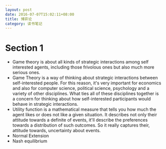 ```yaml
---
layout: post
date: 2016-07-07T15:02:11+08:00
title: 博弈论
category: 读书笔记
---
```


# Section 1 
* Game theory is about all kinds of strategic interactions among self interested agents, including those frivolous ones but also much more serious ones.
* Game Theory is a way of thinking  about strategic interactions between self-interested people.  For this reason, it's very important for economics and also for computer science,  political science, psychology and a variety of other disciplines.  What ties all of these disciplines together is a concern for thinking about  how self-interested participants would behave in strategic interactions.
* Utility function is a mathematical measure that tells you how much the agent likes or does not like a given situation. It describes not only their attitude towards a definite of events, it'll describe the preferences towards a distribution of such outcomes. So it really captures their, attitude  towards, uncertainty about events.
* Normal Extension
*  Nash  equilibrium
